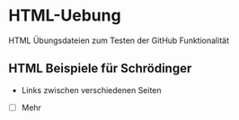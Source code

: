 # HTML-Uebung
HTML Übungsdateien zum Testen der GitHub Funktionalität
## HTML Beispiele für Schrödinger
+ Links zwischen verschiedenen Seiten
+ [ ] Mehr
